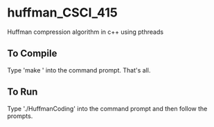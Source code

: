 # huffman_CSCI_415
Huffman compression algorithm in c++ using pthreads

## To Compile
Type 'make ' into the command prompt. That's all.

## To Run
Type './HuffmanCoding' into the command prompt and then follow the prompts.
